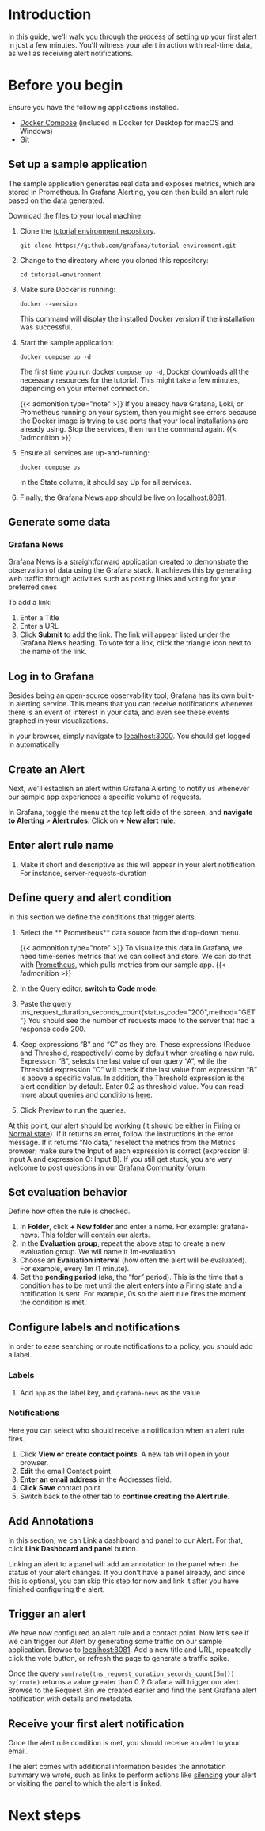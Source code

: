 # Introduction

In this guide, we'll walk you through the process of setting up your first alert in just a few minutes. You'll witness your alert in action with real-time data, as well as receiving alert notifications.

# Before you begin

Ensure you have the following applications installed.

- [Docker Compose](https://docs.docker.com/get-docker/) (included in Docker for Desktop for macOS and Windows)
- [Git](https://git-scm.com/)

## Set up a sample application

The sample application generates real data and exposes metrics,  which are stored in Prometheus. In Grafana Alerting, you can then build an alert rule based on the data generated. 

Download the files to your local machine.


1. Clone the [tutorial environment repository](www.github.com/grafana/tutorial-environment).

    ```
    git clone https://github.com/grafana/tutorial-environment.git
    ```

1. Change to the directory where you cloned this repository:

    ```
    cd tutorial-environment
    ```

1. Make sure Docker is running:

    ```
    docker --version
    ```

    This command will display the installed Docker version if the installation was successful. 
1. Start the sample application:

    ```
    docker compose up -d
    ```

    The first time you run docker `compose up -d`, Docker downloads all the necessary resources for the tutorial. This might take a few minutes, depending on your internet connection.

    {{< admonition type="note" >}}
    If you already have Grafana, Loki, or Prometheus running on your system, then you might see errors because the Docker image is trying to use ports that your local installations are already using. Stop the services, then run the command again.
    {{< /admonition >}}

1. Ensure all services are up-and-running:

    ```
    docker compose ps
    ```

    In the State column, it should say Up for all services.

1. Finally, the Grafana News app should be live on [localhost:8081](http://localhost:8081/).

## Generate some data

### Grafana News

Grafana News is a straightforward application created to demonstrate the observation of data using the Grafana stack. It achieves this by generating web traffic through activities such as posting links and voting for your preferred ones

To add a link:

1. Enter a Title
1. Enter a URL
1. Click **Submit** to add the link. The link will appear listed under the Grafana News heading.
To vote for a link, click the triangle icon next to the name of the link.

## Log in to Grafana

Besides being an open-source observability tool, Grafana has its own built-in alerting service.   This means that you can receive notifications whenever there is an event of interest in your data, and even see these events graphed in your visualizations.

In your browser, simply navigate to [localhost:3000](http://localhost:3000). You should get logged in automatically

## Create an Alert

Next, we'll establish an alert within Grafana Alerting to notify us whenever our sample app experiences a specific volume of requests.

In Grafana, toggle the menu at the top left side of the screen, and **navigate to Alerting** > **Alert rules**. Click on  **+ New alert rule**.

## Enter alert rule name

1. Make it short and descriptive as this will appear in your alert notification. For instance, server-requests-duration

## Define query and alert condition

In this section we define the conditions that trigger alerts. 

1. Select the ** Prometheus** data source from the drop-down menu. 

    {{< admonition type="note" >}}
    To visualize this data in Grafana, we need time-series metrics that we can collect and store. We can do that with [Prometheus](https://grafana.com/docs/grafana/latest/getting-started/get-started-grafana-prometheus/), which pulls metrics from our sample app.
    {{< /admonition >}}

1. In the Query editor, **switch to Code mode**.
1. Paste the query tns_request_duration_seconds_count{status_code="200",method="GET"}
You should see the number of requests made to the server that had a response code 200.
1. Keep expressions “B” and “C” as they are. These expressions (Reduce and Threshold, respectively) come by default when creating a new rule. Expression “B”, selects the last value of our query “A”, while the Threshold expression “C” will check if the last value from expression “B” is above a specific value. In addition, the Threshold expression is the alert condition by default. Enter 0.2 as threshold value. You can read more about queries and conditions [here](https://grafana.com/docs/grafana/latest/alerting/fundamentals/alert-rules/queries-conditions/#expression-queries).
1. Click Preview to run the queries.

At this point, our alert should be working (it should be either in [Firing or Normal state](https://grafana.com/docs/grafana/latest/alerting/manage-notifications/view-state-health/#alert-rule-state)). If it returns an error, follow the instructions in the error message. If it returns “No data,” reselect the metrics from the Metrics browser; make sure the Input of each expression is correct (expression B: Input A and expression C: Input B). If you still get stuck, you are very welcome to post questions in our [Grafana Community forum](https://community.grafana.com/).


## Set evaluation behavior

Define how often the rule is checked.

1. In **Folder**, click **+ New folder** and enter a name. For example: grafana-news. This folder will contain our alerts. 
1. In the **Evaluation group**, repeat the above step to create a new evaluation group. We will name it 1m-evaluation. 
1. Choose an **Evaluation interval** (how often the alert will be evaluated). For example, every 1m (1 minute).
1. Set the **pending period** (aka, the “for” period). This is the time that a condition has to be met until the alert enters into a Firing state and a notification is sent. For example, 0s so the alert rule fires the moment the condition is met.

## Configure labels and notifications

In order to ease searching or route notifications to a policy, you should add a label.

### Labels

1. Add `app` as the label key, and `grafana-news` as the value

### Notifications

Here you can select who should receive a notification when an alert rule fires.

1. Click **View or create contact points**. A new tab will open in your browser. 
1. **Edit** the email Contact point 
1. **Enter an email address** in the Addresses field.
1. **Click Save** contact point
1. Switch back to the other tab to **continue creating the Alert rule**.


## Add Annotations

In this section, we can Link a dashboard and panel to our Alert. For that, click **Link Dashboard and panel** button.

Linking an alert to a panel will add an annotation to the panel when the status of your alert changes. If you don’t have a panel already, and since this is optional, you can skip this step for now and link it after you have finished configuring the alert.

## Trigger an alert
We have now configured an alert rule and a contact point. Now let’s see if we can trigger our Alert by generating some traffic on our sample application.
Browse to [localhost:8081](http://localhost:8081/).
Add a new title and URL, repeatedly click the vote button, or refresh the page to generate a traffic spike.

Once the query `sum(rate(tns_request_duration_seconds_count[5m])) by(route)` returns a value greater than 0.2 Grafana will trigger our alert. Browse to the Request Bin we created earlier and find the sent Grafana alert notification with details and metadata.

## Receive your first alert notification

Once the alert rule condition is met, you should receive an alert to your email.

The alert comes with additional information besides the annotation summary we wrote, such as links to perform actions like [silencing](https://grafana.com/docs/grafana/latest/alerting/manage-notifications/create-silence/) your alert or visiting the panel to which the alert is linked.


# Next steps
